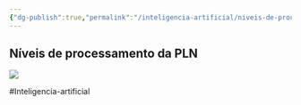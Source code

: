 ```yaml
---
{"dg-publish":true,"permalink":"/inteligencia-artificial/niveis-de-processamento-da-pln/","contentClasses":"ex-pageheight","tags":["excalidraw"],"updated":"2025-01-15T19:47:56.409-03:00"}
---
```


## Níveis de processamento da PLN

![](Niveis%20de%20processamento%20da%20PLN.svg)

#Inteligencia-artificial
